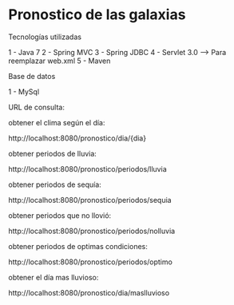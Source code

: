 # Pronostico de las galaxias

Tecnologías utilizadas

1 - Java 7
2 - Spring MVC
3 - Spring JDBC
4 - Servlet 3.0 --> Para reemplazar web.xml
5 - Maven

Base de datos

1 - MySql 

URL de consulta:

obtener el clima según el día:

http://localhost:8080/pronostico/dia/{dia}

obtener periodos de lluvia:

http://localhost:8080/pronostico/periodos/lluvia

obtener periodos de sequía:

http://localhost:8080/pronostico/periodos/sequia

obtener periodos que no llovió:

http://localhost:8080/pronostico/periodos/nolluvia

obtener periodos de optimas condiciones:

http://localhost:8080/pronostico/periodos/optimo

obtener el día mas lluvioso:

http://localhost:8080/pronostico/dia/maslluvioso
